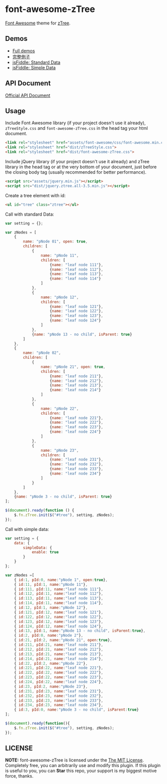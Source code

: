 # font-awesome-zTree

[Font Awesome](http://fontawesome.io/) theme for [zTree](http://www.ztree.me/).

## Demos

* [Full demos](http://wenzhixin.github.io/font-awesome-zTree/assets/zTree_v3/demo/en/)
* [完整例子](http://wenzhixin.github.io/font-awesome-zTree/assets/zTree_v3/demo/cn/)
* [jsFiddle: Standard Data](https://jsfiddle.net/wenyi/rx9nv1ts/)
* [jsFiddle: Simple Data](https://jsfiddle.net/wenyi/rx9nv1ts/1/)

## API Document

[Official API Document](http://www.ztree.me/v3/api.php)

## Usage

Include Font Awesome library (if your project doesn't use it already), `zTreeStyle.css` and `font-awesome-zTree.css` in the head tag your html document.

```html
<link rel="stylesheet" href="assets/font-awesome/css/font-awesome.min.css">
<link rel="stylesheet" href="dist/zTreeStyle.css">
<link rel="stylesheet" href="dist/font-awesome-zTree.css">
```

Include jQuery library (if your project doesn't use it already) and zTree library in the head tag or at the very bottom of your document, just before the closing body tag (usually recommended for better performance).

```html
<script src="assets/jquery.min.js"></script>
<script src="dist/jquery.ztree.all-3.5.min.js"></script>
```
Create a tree element with id:

```html
<ul id="tree" class="ztree"></ul>
```

Call with standard Data:
```js
var setting = {};

var zNodes = [
    {
        name: "pNode 01", open: true,
        children: [
            {
                name: "pNode 11",
                children: [
                    {name: "leaf node 111"},
                    {name: "leaf node 112"},
                    {name: "leaf node 113"},
                    {name: "leaf node 114"}
                ]
            },
            {
                name: "pNode 12",
                children: [
                    {name: "leaf node 121"},
                    {name: "leaf node 122"},
                    {name: "leaf node 123"},
                    {name: "leaf node 124"}
                ]
            },
            {name: "pNode 13 - no child", isParent: true}
        ]
    },
    {
        name: "pNode 02",
        children: [
            {
                name: "pNode 21", open: true,
                children: [
                    {name: "leaf node 211"},
                    {name: "leaf node 212"},
                    {name: "leaf node 213"},
                    {name: "leaf node 214"}
                ]
            },
            {
                name: "pNode 22",
                children: [
                    {name: "leaf node 221"},
                    {name: "leaf node 222"},
                    {name: "leaf node 223"},
                    {name: "leaf node 224"}
                ]
            },
            {
                name: "pNode 23",
                children: [
                    {name: "leaf node 231"},
                    {name: "leaf node 232"},
                    {name: "leaf node 233"},
                    {name: "leaf node 234"}
                ]
            }
        ]
    },
    {name: "pNode 3 - no child", isParent: true}
];

$(document).ready(function () {
    $.fn.zTree.init($("#tree"), setting, zNodes);
});
```

Call with simple data:

```js
var setting = {
    data: {
        simpleData: {
            enable: true
        }
    }
};

var zNodes =[
    { id:1, pId:0, name:"pNode 1", open:true},
    { id:11, pId:1, name:"pNode 11"},
    { id:111, pId:11, name:"leaf node 111"},
    { id:112, pId:11, name:"leaf node 112"},
    { id:113, pId:11, name:"leaf node 113"},
    { id:114, pId:11, name:"leaf node 114"},
    { id:12, pId:1, name:"pNode 12"},
    { id:121, pId:12, name:"leaf node 121"},
    { id:122, pId:12, name:"leaf node 122"},
    { id:123, pId:12, name:"leaf node 123"},
    { id:124, pId:12, name:"leaf node 124"},
    { id:13, pId:1, name:"pNode 13 - no child", isParent:true},
    { id:2, pId:0, name:"pNode 2"},
    { id:21, pId:2, name:"pNode 21", open:true},
    { id:211, pId:21, name:"leaf node 211"},
    { id:212, pId:21, name:"leaf node 212"},
    { id:213, pId:21, name:"leaf node 213"},
    { id:214, pId:21, name:"leaf node 214"},
    { id:22, pId:2, name:"pNode 22"},
    { id:221, pId:22, name:"leaf node 221"},
    { id:222, pId:22, name:"leaf node 222"},
    { id:223, pId:22, name:"leaf node 223"},
    { id:224, pId:22, name:"leaf node 224"},
    { id:23, pId:2, name:"pNode 23"},
    { id:231, pId:23, name:"leaf node 231"},
    { id:232, pId:23, name:"leaf node 232"},
    { id:233, pId:23, name:"leaf node 233"},
    { id:234, pId:23, name:"leaf node 234"},
    { id:3, pId:0, name:"pNode 3 - no child", isParent:true}
];

$(document).ready(function(){
    $.fn.zTree.init($("#tree"), setting, zNodes);
});
```

## LICENSE

**NOTE:** font-awesome-zTree is licensed under the [The MIT License](https://github.com/wenzhixin/font-awesome-zTree/blob/master/LICENSE). Completely free, you can arbitrarily use and modify this plugin. If this plugin is useful to you, you can **Star** this repo, your support is my biggest motive force, thanks.

